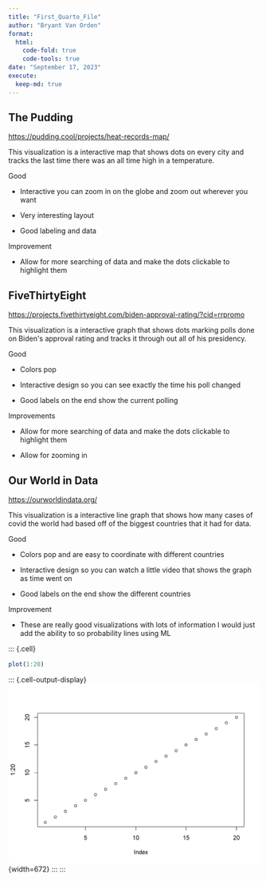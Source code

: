```yaml
---
title: "First_Quarto_File"
author: "Bryant Van Orden"
format:
  html:
    code-fold: true
    code-tools: true
date: "September 17, 2023"
execute:
  keep-md: true
---
```




## The Pudding

https://pudding.cool/projects/heat-records-map/

This visualization is a interactive map that shows dots on every city and tracks the last time there was an all time high in a temperature.

Good

-   Interactive you can zoom in on the globe and zoom out wherever you want

-   Very interesting layout

-   Good labeling and data

Improvement

-   Allow for more searching of data and make the dots clickable to highlight them

## FiveThirtyEight

https://projects.fivethirtyeight.com/biden-approval-rating/?cid=rrpromo

This visualization is a interactive graph that shows dots marking polls done on Biden's approval rating and tracks it through out all of his presidency.

Good

-   Colors pop

-   Interactive design so you can see exactly the time his poll changed

-   Good labels on the end show the current polling

Improvements

-   Allow for more searching of data and make the dots clickable to highlight them

-   Allow for zooming in

## Our World in Data

https://ourworldindata.org/

This visualization is a interactive line graph that shows how many cases of covid the world had based off of the biggest countries that it had for data.

Good

-   Colors pop and are easy to coordinate with different countries

-   Interactive design so you can watch a little video that shows the graph as time went on

-   Good labels on the end show the different countries

Improvement

-   These are really good visualizations with lots of information I would just add the ability to so probability lines using ML


::: {.cell}

```{.r .cell-code}
plot(1:20)
```

::: {.cell-output-display}
![](First_Quarto_File_files/figure-html/unnamed-chunk-1-1.png){width=672}
:::
:::
